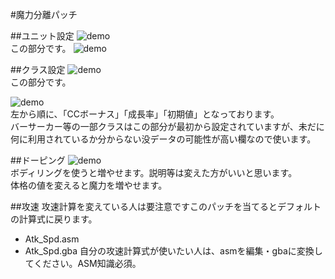 #魔力分離パッチ

##ユニット設定
![demo](http://i.imgur.com/PM3TYoD.png)  
この部分です。
![demo](http://i.imgur.com/E5ZowzC.png)


##クラス設定
![demo](http://i.imgur.com/BhJxLsC.png)  
この部分です。

![demo](http://i.imgur.com/7VtiQGq.png)  
左から順に、「CCボーナス」「成長率」「初期値」となっております。  
バーサーカー等の一部クラスはこの部分が最初から設定されていますが、未だに何に利用されているか分からない没データの可能性が高い欄なので使います。

##ドーピング
![demo](http://i.imgur.com/2tNlSSm.png)  
ボディリングを使うと増やせます。説明等は変えた方がいいと思います。  
体格の値を変えると魔力を増やせます。

##攻速
攻速計算を変えている人は要注意ですこのパッチを当てるとデフォルトの計算式に戻ります。
 * Atk_Spd.asm
 * Atk_Spd.gba
自分の攻速計算式が使いたい人は、asmを編集・gbaに変換してください。ASM知識必須。
